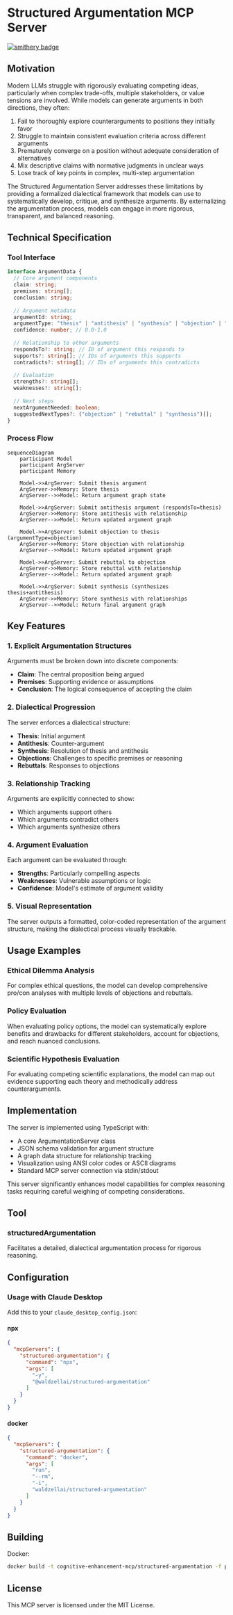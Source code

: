 # Structured Argumentation MCP Server

[![smithery badge](https://smithery.ai/badge/@waldzellai/structured-argumentation)](https://smithery.ai/server/@waldzellai/structured-argumentation)

## Motivation

Modern LLMs struggle with rigorously evaluating competing ideas, particularly when complex trade-offs, multiple stakeholders, or value tensions are involved. While models can generate arguments in both directions, they often:

1. Fail to thoroughly explore counterarguments to positions they initially favor
2. Struggle to maintain consistent evaluation criteria across different arguments
3. Prematurely converge on a position without adequate consideration of alternatives
4. Mix descriptive claims with normative judgments in unclear ways
5. Lose track of key points in complex, multi-step argumentation

The Structured Argumentation Server addresses these limitations by providing a formalized dialectical framework that models can use to systematically develop, critique, and synthesize arguments. By externalizing the argumentation process, models can engage in more rigorous, transparent, and balanced reasoning.

## Technical Specification

### Tool Interface

```typescript
interface ArgumentData {
  // Core argument components
  claim: string;
  premises: string[];
  conclusion: string;
  
  // Argument metadata
  argumentId: string;
  argumentType: "thesis" | "antithesis" | "synthesis" | "objection" | "rebuttal";
  confidence: number; // 0.0-1.0
  
  // Relationship to other arguments
  respondsTo?: string; // ID of argument this responds to
  supports?: string[]; // IDs of arguments this supports
  contradicts?: string[]; // IDs of arguments this contradicts
  
  // Evaluation
  strengths?: string[];
  weaknesses?: string[];
  
  // Next steps
  nextArgumentNeeded: boolean;
  suggestedNextTypes?: ("objection" | "rebuttal" | "synthesis")[];
}
```

### Process Flow

```mermaid
sequenceDiagram
    participant Model
    participant ArgServer
    participant Memory
    
    Model->>ArgServer: Submit thesis argument
    ArgServer->>Memory: Store thesis
    ArgServer-->>Model: Return argument graph state
    
    Model->>ArgServer: Submit antithesis argument (respondsTo=thesis)
    ArgServer->>Memory: Store antithesis with relationship
    ArgServer-->>Model: Return updated argument graph
    
    Model->>ArgServer: Submit objection to thesis (argumentType=objection)
    ArgServer->>Memory: Store objection with relationship
    ArgServer-->>Model: Return updated argument graph
    
    Model->>ArgServer: Submit rebuttal to objection
    ArgServer->>Memory: Store rebuttal with relationship
    ArgServer-->>Model: Return updated argument graph
    
    Model->>ArgServer: Submit synthesis (synthesizes thesis+antithesis)
    ArgServer->>Memory: Store synthesis with relationships
    ArgServer-->>Model: Return final argument graph
```

## Key Features

### 1. Explicit Argumentation Structures

Arguments must be broken down into discrete components:
- **Claim**: The central proposition being argued
- **Premises**: Supporting evidence or assumptions
- **Conclusion**: The logical consequence of accepting the claim

### 2. Dialectical Progression

The server enforces a dialectical structure:
- **Thesis**: Initial argument
- **Antithesis**: Counter-argument
- **Synthesis**: Resolution of thesis and antithesis
- **Objections**: Challenges to specific premises or reasoning
- **Rebuttals**: Responses to objections

### 3. Relationship Tracking

Arguments are explicitly connected to show:
- Which arguments support others
- Which arguments contradict others
- Which arguments synthesize others

### 4. Argument Evaluation

Each argument can be evaluated through:
- **Strengths**: Particularly compelling aspects
- **Weaknesses**: Vulnerable assumptions or logic
- **Confidence**: Model's estimate of argument validity

### 5. Visual Representation

The server outputs a formatted, color-coded representation of the argument structure, making the dialectical process visually trackable.

## Usage Examples

### Ethical Dilemma Analysis
For complex ethical questions, the model can develop comprehensive pro/con analyses with multiple levels of objections and rebuttals.

### Policy Evaluation
When evaluating policy options, the model can systematically explore benefits and drawbacks for different stakeholders, account for objections, and reach nuanced conclusions.

### Scientific Hypothesis Evaluation
For evaluating competing scientific explanations, the model can map out evidence supporting each theory and methodically address counterarguments.

## Implementation

The server is implemented using TypeScript with:
- A core ArgumentationServer class
- JSON schema validation for argument structure
- A graph data structure for relationship tracking
- Visualization using ANSI color codes or ASCII diagrams
- Standard MCP server connection via stdin/stdout

This server significantly enhances model capabilities for complex reasoning tasks requiring careful weighing of competing considerations.

## Tool

### structuredArgumentation

Facilitates a detailed, dialectical argumentation process for rigorous reasoning.

## Configuration

### Usage with Claude Desktop

Add this to your `claude_desktop_config.json`:

#### npx

```json
{
  "mcpServers": {
    "structured-argumentation": {
      "command": "npx",
      "args": [
        "-y",
        "@waldzellai/structured-argumentation"
      ]
    }
  }
}
```

#### docker

```json
{
  "mcpServers": {
    "structured-argumentation": {
      "command": "docker",
      "args": [
        "run",
        "--rm",
        "-i",
        "waldzellai/structured-argumentation"
      ]
    }
  }
}
```

## Building

Docker:

```bash
docker build -t cognitive-enhancement-mcp/structured-argumentation -f packages/structured-argumentation/Dockerfile .
```

## License

This MCP server is licensed under the MIT License.
